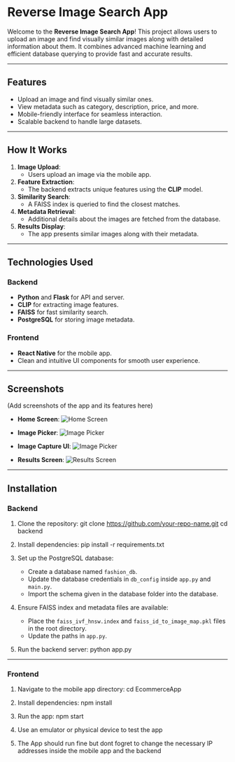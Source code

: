 # Reverse Image Search App

Welcome to the **Reverse Image Search App**! This project allows users to upload an image and find visually similar images along with detailed information about them. It combines advanced machine learning and efficient database querying to provide fast and accurate results.

---

## Features

- Upload an image and find visually similar ones.
- View metadata such as category, description, price, and more.
- Mobile-friendly interface for seamless interaction.
- Scalable backend to handle large datasets.

---

## How It Works

1. **Image Upload**:
   - Users upload an image via the mobile app.
2. **Feature Extraction**:
   - The backend extracts unique features using the **CLIP** model.
3. **Similarity Search**:
   - A FAISS index is queried to find the closest matches.
4. **Metadata Retrieval**:
   - Additional details about the images are fetched from the database.
5. **Results Display**:
   - The app presents similar images along with their metadata.

---

## Technologies Used

### Backend

- **Python** and **Flask** for API and server.
- **CLIP** for extracting image features.
- **FAISS** for fast similarity search.
- **PostgreSQL** for storing image metadata.

### Frontend

- **React Native** for the mobile app.
- Clean and intuitive UI components for smooth user experience.

---

## Screenshots

(Add screenshots of the app and its features here)

- **Home Screen**:
  ![Home Screen](![image](https://github.com/user-attachments/assets/d1931a27-d1e5-4faa-a684-99dab8ed5eac)
)

- **Image Picker**:
  ![Image Picker](![imagepicker](https://github.com/user-attachments/assets/f4f85ceb-fb68-43fc-9596-3580909c1897)
)

  
- **Image Capture UI**:
  ![Image Picker](![imagecapture](https://github.com/user-attachments/assets/b628806f-6e81-4228-978e-4a2b31d40ebf))



- **Results Screen**:
  ![Results Screen](![resultsdisplay](https://github.com/user-attachments/assets/b603a432-2c0d-441e-a3d3-dcf3c6653e42))


---

## Installation

### Backend

1. Clone the repository:
   git clone https://github.com/your-repo-name.git
   cd backend

2. Install dependencies:
   pip install -r requirements.txt

3. Set up the PostgreSQL database:
   - Create a database named `fashion_db`.
   - Update the database credentials in `db_config` inside `app.py` and `main.py`.
   - Import the schema given in the database folder into the database.

4. Ensure FAISS index and metadata files are available:
   - Place the `faiss_ivf_hnsw.index` and `faiss_id_to_image_map.pkl` files in the root directory.
   - Update the paths in `app.py`.

5. Run the backend server:
   python app.py

---

### Frontend

1. Navigate to the mobile app directory:
   cd EcommerceApp

2. Install dependencies:
   npm install

3. Run the app:
   npm start

4. Use an emulator or physical device to test the app

5. The App should run fine but dont fogret to change the necessary IP addresses inside the mobile app and the backend

